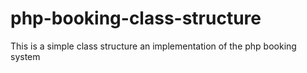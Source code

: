 # php-booking-class-structure
This is a simple class structure an implementation of the php booking system 
